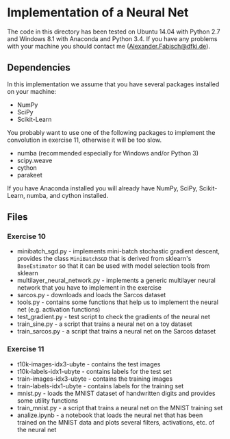 # Implementation of a Neural Net

The code in this directory has been tested on Ubuntu 14.04 with Python 2.7
and Windows 8.1 with Anaconda and Python 3.4. If you have any problems
with your machine you should contact me (Alexander.Fabisch@dfki.de).

## Dependencies

In this implementation we assume that you have several packages installed
on your machine:

* NumPy
* SciPy
* Scikit-Learn

You probably want to use one of the following packages to implement
the convolution in exercise 11, otherwise it will be too slow.

* numba (recommended especially for Windows and/or Python 3)
* scipy.weave
* cython
* parakeet

If you have Anaconda installed you will already have NumPy, SciPy,
Scikit-Learn, numba, and cython installed.

## Files

### Exercise 10

* minibatch_sgd.py - implements mini-batch stochastic gradient descent,
  provides the class `MiniBatchSGD` that is derived from sklearn's
  `BaseEstimator` so that it can be used with model selection tools from
  sklearn
* multilayer_neural_network.py - implements a generic multilayer neural
  network that you have to implement in the exercise
* sarcos.py - downloads and loads the Sarcos dataset
* tools.py - contains some functions that help us to implement the neural
  net (e.g. activation functions)
* test_gradient.py - test script to check the gradients of the neural net
* train_sine.py - a script that trains a neural net on a toy dataset
* train_sarcos.py - a script that trains a neural net on the Sarcos dataset

### Exercise 11

* t10k-images-idx3-ubyte - contains the test images
* t10k-labels-idx1-ubyte - contains labels for the test set
* train-images-idx3-ubyte - contains the training images
* train-labels-idx1-ubyte - contains labels for the training set
* mnist.py - loads the MNIST dataset of handwritten digits and provides
  some utility functions
* train_mnist.py - a script that trains a neural net on the MNIST
  training set
* analize.ipynb - a notebook that loads the neural net that has been trained
  on the MNIST data and plots several filters, activations, etc. of the
  neural net